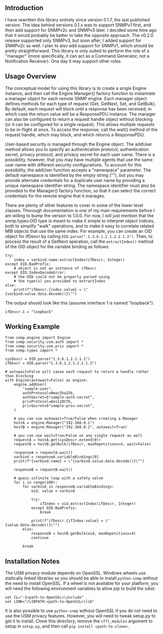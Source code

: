 ## Introduction
I have rewritten this library entirely since version 0.1.7, the last published version. The idea behind versions 0.1.x was to support SNMPv1 first, and then add support for SNMPv2c and SNMPv3 later. I decided some time ago that it would probably be better to take the opposite approach. The v0.2.0 release supported only SNMPv3, but soon after, I added support for SNMPv2c as well. I plan to also add support for SNMPv1, which should be pretty straightforward. This library is only suited to perform the role of a "manager" (more specifically, it can act as a Command Generator, not a Notification Receiver). One day it may support other roles.
## Usage Overview
The conceptual model for using this library is to create a single Engine instance, and then call the Engine.Manager() factory function to instantiate a manager object for each remote SNMP engine. Each manager object defines methods for each type of request (Get, GetNext, Set, and GetBulk). By default, each request will block until a response has been received, in which case the return value will be a ResponsePDU instance. The manager can also be configured to return a request handle object without blocking (or it can be configured for a single request). This allows multiple requests to be in-flight at once. To access the response, call the wait() method of the request handle, which may block, and which returns a ResponsePDU.

User-based security is managed through the Engine object. The addUser method allows you to specify an authentication protocol, authentication secret, privacy protocol, and privacy secret for each user name. There is a possibility, however, that you may have multiple agents that use the same user name with different security configurations. To account for this possibility, the addUser function accepts a "namespace" parameter. The default namespace is identified by the empty string (""), but you may provide alternate credentials for a duplicate user name by providing a unique namespace identifier string. The namespace identifier must also be provided to the Manager() factory function, so that it can select the correct credentials for the remote engine that it manages.

There are plenty of other features to cover in some of the lower level classes. Thorough documentation is one of my main requirements before I am willing to bump the version to 1.0.0. For now, I will just mention that the snmp.types.OID type is meant to make it simple to interpret object indices, both to simplify "walk" operations, and to make it easy to correlate related MIB objects that use the same index. For example, you can create an OID object for ifDescr by calling `OID.parse(".1.3.6.1.2.1.2.2.1.2")`. Then, to process the result of a GetNext operation, call the `extractIndex()` method of the OID object for the variable binding as follows:

    try:
        index = varbind.name.extractIndex(ifDescr, Integer)
    except OID.BadPrefix:
        # object is not an instance of ifDescr
    except OID.IndexDecodeError:
        # the OID could not be properly parsed using
        # the type(s) you provided to extractIndex
    else:
        print(f"ifDescr.{index.value} = \"{varbind.value.data.decode()}\"")

The output should look like this (assume interface 1 is named "loopback"):

    ifDescr.1 = "loopback"

## Working Example

    from snmp.engine import Engine
    from snmp.security.usm.auth import *
    from snmp.security.usm.priv import *
    from snmp.types import *

    sysDescr = OID.parse("1.3.6.1.2.1.1.1")
    ifDescr = OID.parse("1.3.6.1.2.1.2.2.1.2")

    # autowait=False will cause each request to return a handle rather than blocking
    with Engine(autowait=False) as engine:
        engine.addUser(
            "sample-user",
            authProtocol=HmacSha256,
            authSecret=b"sample-auth-secret",
            privProtocol=Aes128Cfb,
            privSecret=b"sample-priv-secret",
        )

        # you can use autowait=True/False when creating a Manager
        hostA = engine.Manager("192.168.0.1")
        hostB = engine.Manager("192.168.0.2", autowait=True)

        # you can use wait=True/False on any single request as well
        requestA = hostA.get(sysDescr.extend(0))
        requestB = hostB.getBulk(ifDescr, maxRepetitions=4, wait=False)

        responseA = requestA.wait()
        varbind = responseA.variableBindings[0]
        print(f"{varbind.name} = \"{varbind.value.data.decode()}\"")

        responseB = requestB.wait()

        # quasi-infinite loop with a safety valve
        for i in range(100):
            for varbind in responseB.variableBindings:
                oid, value = varbind

                try:
                    ifIndex = oid.extractIndex(ifDescr, Integer)
                except OID.BadPrefix:
                    break

                print(f"ifDescr.{ifIndex.value} = \"{value.data.decode()}\"")
            else:
                responseB = hostB.getBulk(oid, maxRepetitions=4)
                continue

            break
## Installation Notes
The USM privacy module depends on OpenSSL. Windows wheels use statically linked libraries so you should be able to install `python-snmp` without the need to install OpenSSL. If a wheel is not available for your platform, you will need the following environment variables to allow pip to build the sdist:

    set CL="-I<path-to-OpenSSL>\include"
    set LINK="/LIBPATH:<path-to-OpenSSL>\lib"

It is also possible to use `python-snmp` without OpenSSL if you do not need to use the USM privacy features. However, you will need to tweak setup.py to get it to install. Clone this directory, remove the `cffi_modules` argument to setup in `setup.py`, and then call `pip install <path-to-clone>`.
